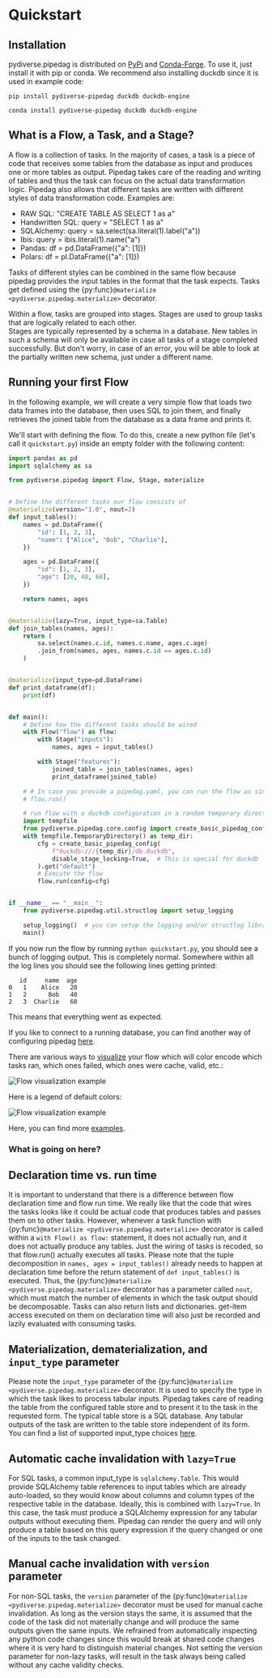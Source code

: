 # Quickstart

## Installation

pydiverse.pipedag is distributed on [PyPi](https://pypi.org/project/pydiverse-pipedag/)
and [Conda-Forge](https://anaconda.org/conda-forge/pydiverse-pipedag).
To use it, just install it with pip or conda. We recommend also installing duckdb since it is used in example code:

```shell
pip install pydiverse-pipedag duckdb duckdb-engine
```

```shell
conda install pydiverse-pipedag duckdb duckdb-engine
```

## What is a Flow, a Task, and a Stage?

A flow is a collection of tasks. In the majority of cases, a task is a piece of code that receives some tables from the
database as input and produces one or more tables as output. Pipedag takes care of the reading and writing of tables
and thus the task can focus on the actual data transformation logic. Pipedag also allows that different tasks are
written with different styles of data transformation code. Examples are:

- RAW SQL: "CREATE TABLE AS SELECT 1 as a"
- Handwritten SQL: query = "SELECT 1 as a"
- SQLAlchemy: query = sa.select(sa.literal(1).label("a"))
- Ibis: query = ibis.literal(1).name("a")
- Pandas: df = pd.DataFrame({"a": [1]})
- Polars: df = pl.DataFrame({"a": [1]})

Tasks of different styles can be combined in the same flow because pipedag provides the input tables in the format that
the task expects. Tasks get defined using the {py:func}`@materialize <pydiverse.pipedag.materialize>` decorator.

Within a flow, tasks are grouped into stages. Stages are used to group tasks that are logically related to each other.  
Stages are typically represented by a schema in a database. New tables in such a schema will only be available in case
all tasks of a stage completed successfully. But don't worry, in case of an error, you will be able to look at the
partially written new schema, just under a different name.

## Running your first Flow

In the following example, we will create a very simple flow that
loads two data frames into the database, then uses SQL to join them,
and finally retrieves the joined table from the database as a data frame and prints it.

We'll start with defining the flow.
To do this, create a new python file (let's call it `quickstart.py`) inside an empty folder with the following content:

```python
import pandas as pd
import sqlalchemy as sa

from pydiverse.pipedag import Flow, Stage, materialize


# Define the different tasks our flow consists of
@materialize(version="1.0", nout=2)
def input_tables():
    names = pd.DataFrame({
        "id": [1, 2, 3],
        "name": ["Alice", "Bob", "Charlie"],
    })

    ages = pd.DataFrame({
        "id": [1, 2, 3],
        "age": [20, 40, 60],
    })

    return names, ages


@materialize(lazy=True, input_type=sa.Table)
def join_tables(names, ages):
    return (
        sa.select(names.c.id, names.c.name, ages.c.age)
        .join_from(names, ages, names.c.id == ages.c.id)
    )


@materialize(input_type=pd.DataFrame)
def print_dataframe(df):
    print(df)


def main():
    # Define how the different tasks should be wired
    with Flow("flow") as flow:
        with Stage("inputs"):
            names, ages = input_tables()

        with Stage("features"):
            joined_table = join_tables(names, ages)
            print_dataframe(joined_table)

    # # In case you provide a pipedag.yaml, you can run the flow as simple as:
    # flow.run()

    # run flow with a duckdb configuration in a random temporary directory (this is easier to get started)
    import tempfile
    from pydiverse.pipedag.core.config import create_basic_pipedag_config
    with tempfile.TemporaryDirectory() as temp_dir:
        cfg = create_basic_pipedag_config(
            f"duckdb:///{temp_dir}/db.duckdb",
            disable_stage_locking=True,  # This is special for duckdb
        ).get("default")
        # Execute the flow
        flow.run(config=cfg)


if __name__ == "__main__":
    from pydiverse.pipedag.util.structlog import setup_logging

    setup_logging()  # you can setup the logging and/or structlog libraries as you wish
    main()
```

If you now run the flow by running `python quickstart.py`, you should see a bunch of logging output.
This is completely normal.
Somewhere within all the log lines you should see the following lines getting printed:

```none
   id     name  age
0   1    Alice   20
1   2      Bob   40
2   3  Charlie   60
```

This means that everything went as expected.

If you like to connect to a running database, you can find another way of configuring pipedag [here](database_testing.md).

There are various ways to [visualize](/examples/group_and_visualize) your flow which will color encode which 
tasks ran, which ones failed, which ones were cache, valid, etc.:

![Flow visualization example](examples/simple_pipeline01.svg)

Here is a legend of default colors:

![Flow visualization example](examples/color_legend.svg)

Here, you can find more [examples](/examples).

### What is going on here?

## Declaration time vs. run time

It is important to understand that there is a difference between flow declaration time and flow run time.
We really like that the code that wires the tasks looks like it could be actual code that produces tables and passes
them on to other tasks. However, whenever a task function with {py:func}`@materialize <pydiverse.pipedag.materialize>`
decorator is called within a `with Flow() as flow:` statement, it does not actually run, and it does not actually
produce any tables. Just the wiring of tasks is recoded, so that flow.run() actually executes all tasks. Please note
that the tuple decomposition in `names, ages = input_tables()` already needs to happen at declaration time before the
return statement of `def input_tables()` is executed. Thus, the {py:func}`@materialize <pydiverse.pipedag.materialize>`
decorator has a parameter called `nout`, which must match the number of elements in which the task output should be
decomposable. Tasks can also return lists and dictionaries. get-item access executed on them on declaration time will
also just be recorded and lazily evaluated with consuming tasks.

## Materialization, dematerialization, and `input_type` parameter 

Please note the `input_type` parameter of the {py:func}`@materialize <pydiverse.pipedag.materialize>` decorator. It is 
used to specify the type in which the task likes to process tabular inputs. Pipedag takes care of reading the table from
the configured table store and to present it to the task in the requested form. The typical table store is a SQL 
database. Any tabular outputs of the task are written to the table store independent of its form. You can find a list
of supported input_type choices [here](/backend_types). 

## Automatic cache invalidation with `lazy=True`

For SQL tasks, a common input_type is `sqlalchemy.Table`. This would provide SQLAlchemy table references to input tables
which are already auto-loaded, so they would know about columns and column types of the respective table in the 
database. Ideally, this is combined with `lazy=True`. In this case, the task must produce a SQLAlchemy expression for
any tabular outputs without executing them. Pipedag can render the query and will only produce a table based on this
query expression if the query changed or one of the inputs to the task changed.

## Manual cache invalidation with `version` parameter

For non-SQL tasks, the `version` parameter of the {py:func}`@materialize <pydiverse.pipedag.materialize>` decorator must
be used for manual cache invalidation. As long as the version stays the same, it is assumed that the code of the task
did not materially change and will produce the same outputs given the same inputs. We refrained from automatically 
inspecting any python code changes since this would break at shared code changes where it is very hard to distinguish 
material changes. Not setting the version parameter for non-lazy tasks, will result in the task always being called 
without any cache validity checks.